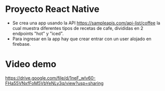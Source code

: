 # Proyecto React Native

- Se crea una app usando la API https://sampleapis.com/api-list/coffee la cual muestra diferentes tipos de recetas de cafe, divididas en 2 endpoints "hot" y "iced".
- Para ingresar en la app hay que crear entrar con un user alojado en firebase.

# Video demo

https://drive.google.com/file/d/1neF_wlv60-FHa55VNxfFoM5VbYeNLy3q/view?usp=sharing